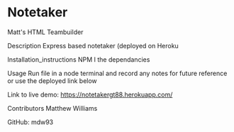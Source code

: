 # Notetaker

Matt's HTML Teambuilder

Description Express based notetaker (deployed on Heroku

Installation_instructions NPM I the dependancies 

Usage Run file in a node terminal and record any notes for future reference or use the deployed link below

Link to live demo: https://notetakergt88.herokuapp.com/

Contributors Matthew Williams

GitHub: mdw93
